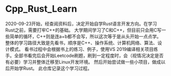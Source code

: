# Cpp_Rust_Learn
2020-09-23开始，经查阅资料后，决定开始自学Rust语言开发方向。在学习Rust之前，需要打牢C++的基础。
大学期间学习了C和C++，但目前只会用C写一些简单的循环，C++则是连a+b都不会写，所以这次等于是从头开始一点点学。
整体的学习路径大致是先看书，顺序是C++、操作系统、计算机网络、算法、设计模式。
看书过程中会根据书上的练习、例子，使用VS 2019编译相关项目练手。全部书看完后会开始Leetcode刷题，刷到一定程度时，会（视情况决定是否有必要）学习并整体迁移至Linux开发环境。
然后开始尝试做一些小项目，做成以后开始学Rust。
此仓库记录这个学习过程。
